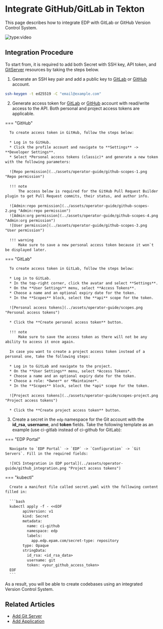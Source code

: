 # Integrate GitHub/GitLab in Tekton

This page describes how to integrate EDP with GitLab or GitHub Version Control System.

![type:video](https://www.youtube.com/embed/pzheGwBLZvU)

## Integration Procedure

To start from, it is required to add both Secret with SSH key, API token, and [GitServer](../user-guide/add-git-server.md) resources
by taking the steps below.

1. Generate an SSH key pair and add a public key to [GitLab](https://docs.gitlab.com/ee/ssh/)
   or [GitHub](https://docs.github.com/en/authentication/connecting-to-github-with-ssh/generating-a-new-ssh-key-and-adding-it-to-the-ssh-agent)
   account.

  ```bash
  ssh-keygen -t ed25519 -C "email@example.com"
  ```

2. Generate access token for [GitLab](https://docs.gitlab.com/ee/user/profile/personal_access_tokens.html)
   or [GitHub](https://docs.github.com/en/authentication/keeping-your-account-and-data-secure/creating-a-personal-access-token)
   account with read/write access to the API. Both personal and project access tokens are applicable.

  === "GitHub"

      To create access token in GitHub, follow the steps below:

      * Log in to GitHub.
      * Click the profile account and navigate to **Settings** -> **Developer Settings**.
      * Select *Personal access tokens (classic)* and generate a new token with the following parameters:

      ![Repo permission](../assets/operator-guide/github-scopes-1.png "Repo permission")

      !!! note
          The access below is required for the GitHub Pull Request Builder plugin to get Pull Request commits, their status, and author info.

      ![Admin:repo permission](../assets/operator-guide/github-scopes-2.png "Admin:repo permission")
      ![Admin:org permission](../assets/operator-guide/github-scopes-4.png "Admin:org permission")
      ![User permission](../assets/operator-guide/github-scopes-3.png "User permission")

      !!! warning
          Make sure to save a new personal access token because it won`t be displayed later.

  === "GitLab"

      To create access token in GitLab, follow the steps below:

      * Log in to GitLab.
      * In the top-right corner, click the avatar and select **Settings**.
      * On the **User Settings** menu, select **Access Tokens**.
      * Choose a name and an optional expiry date for the token.
      * In the **Scopes** block, select the **api** scope for the token.

      ![Personal access tokens](../assets/operator-guide/scopes.png "Personal access tokens")

      * Click the **Create personal access token** button.

      !!! note
          Make sure to save the access token as there will not be any ability to access it once again.

      In case you want to create a project access token instead of a personal one, take the following steps:

      * Log in to GitLab and navigate to the project.
      * On the **User Settings** menu, select *Access Tokens*.
      * Choose a name and an optional expiry date for the token.
      * Choose a role: *Owner* or *Maintainer*.
      * In the **Scopes** block, select the *api* scope for the token.

      ![Project access tokens](../assets/operator-guide/scopes-project.png "Project access tokens")

      * Click the **Create project access token** button.

3. Create a secret in the `edp` namespace for the Git account with the **id_rsa**, **username**, and **token** fields. Take the following template as an example (use ci-gitlab instead of ci-github for GitLab):

  === "EDP Portal"

      Navigate to `EDP Portal` -> `EDP` -> `Configuration` -> `Git Servers`. Fill in the required fields:

      ![VCS Integration in EDP portal](../assets/operator-guide/github_integration.png "Project access tokens")

  === "kubectl"

      Create a manifest file called secret.yaml with the following content filled in:

      ```bash
      kubectl apply -f - <<EOF
            apiVersion: v1
            kind: Secret
            metadata:
              name: ci-github
              namespace: edp
              labels:
                app.edp.epam.com/secret-type: repository
            type: Opaque
            stringData:
              id_rsa: <id_rsa_data>
              username: git
              token: <your_github_access_token>
      EOF
      ```

As a result, you will be able to create codebases using an integrated Version Control System.

## Related Articles

* [Add Git Server](../user-guide/add-git-server.md)
* [Add Application](../user-guide/add-application.md)
